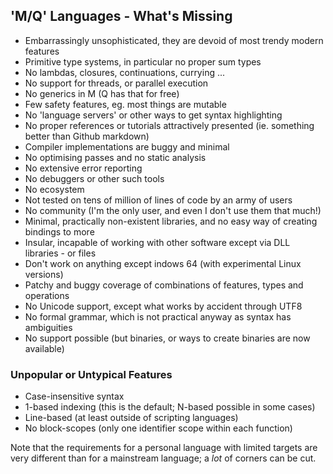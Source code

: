 ## 'M/Q' Languages - What's Missing

* Embarrassingly unsophisticated, they are devoid of most trendy modern features
* Primitive type systems, in particular no proper sum types
* No lambdas, closures, continuations, currying ...
* No support for threads, or parallel execution
* No generics in M (Q has that for free)
* Few safety features, eg. most things are mutable
* No 'language servers' or other ways to get syntax highlighting
* No proper references or tutorials attractively presented (ie. something better than Github markdown)
* Compiler implementations are buggy and minimal
* No optimising passes and no static analysis
* No extensive error reporting
* No debuggers or other such tools
* No ecosystem
* Not tested on tens of million of lines of code by an army of users
* No community (I'm the only user, and even I don't use them that much!)
* Minimal, practically non-existent libraries, and no easy way of creating bindings to more
* Insular, incapable of working with other software except via DLL libraries - or files
* Don't work on anything except indows 64 (with experimental Linux versions)
* Patchy and buggy coverage of combinations of features, types and operations
* No Unicode support, except what works by accident through UTF8
* No formal grammar, which is not practical anyway as syntax has ambiguities
* No support possible (but binaries, or ways to create binaries are now available)

### Unpopular or Untypical Features

* Case-insensitive syntax
* 1-based indexing (this is the default; N-based possible in some cases)
* Line-based (at least outside of scripting languages)
* No block-scopes (only one identifier scope within each function)

Note that the requirements for a personal language with limited targets are very different than for a mainstream language; a *lot* of corners can be cut.

